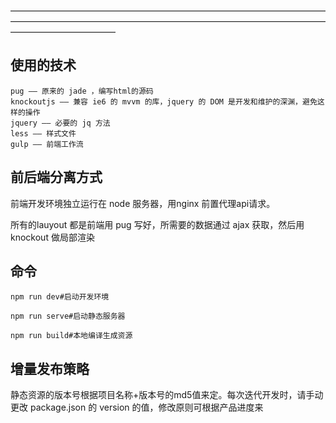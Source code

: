————————————————————————————————————————————————————————————————————————————————————
## 使用的技术 

	pug —— 原来的 jade ，编写html的源码
	knockoutjs —— 兼容 ie6 的 mvvm 的库，jquery 的 DOM 是开发和维护的深渊，避免这样的操作
	jquery —— 必要的 jq 方法
	less —— 样式文件
	gulp —— 前端工作流

## 前后端分离方式

前端开发环境独立运行在 node 服务器，用nginx 前置代理api请求。

所有的lauyout 都是前端用 pug 写好，所需要的数据通过 ajax 获取，然后用 knockout 做局部渲染

## 命令

	npm run dev#启动开发环境

	npm run serve#启动静态服务器

	npm run build#本地编译生成资源


## 增量发布策略

静态资源的版本号根据项目名称+版本号的md5值来定。每次迭代开发时，请手动更改 package.json 的 version 的值，修改原则可根据产品进度来


